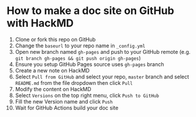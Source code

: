 How to make a doc site on GitHub with HackMD
===

1. Clone or fork this repo on GitHub
2. Change the `baseurl` to your repo name in `_config.yml`
3. Open new branch named `gh-pages` and push to your GitHub remote (e.g. `git branch gh-pages && git push origin gh-pages`)
4. Ensure you setup GitHub Pages source uses `gh-pages` branch
5. Create a new note on HackMD
6. Select `Pull from GitHub` and select your repo, `master` branch and select `README.md` from the file dropdown then click `Pull`
7. Modify the content on HackMD
8. Select `Versions` on the top right menu, click `Push to GitHub`
9. Fill the new Version name and click `Push`
10. Wait for GitHub Actions build your doc site
